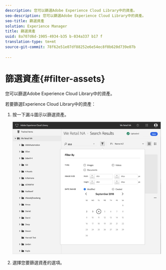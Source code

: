 ```yaml
---
description: 您可以篩選Adobe Experience Cloud Library中的資產。
seo-description: 您可以篩選Adobe Experience Cloud Library中的資產。
seo-title: 篩選資產
solution: Experience Manager
title: 篩選資產
uuid: 8a707d6d-1905-4934-b35 b-034a337 b17 f
translation-type: tm+mt
source-git-commit: 78f62e51e07df88252e6e54ec8f0b620d739e07b

---
```



# 篩選資產{#filter-assets}

您可以篩選Adobe Experience Cloud Library中的資產。

若要篩選Experience Cloud Library中的資產：

1. 按一下漏斗圖示以篩選資產。

   ![](assets/library_filter_assets.png)

1. 選擇您要篩選資產的選項。

